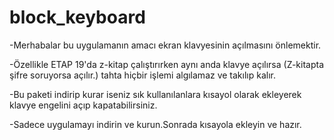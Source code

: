 # block_keyboard

-Merhabalar bu uygulamanın amacı ekran klavyesinin açılmasını önlemektir.

-Özellikle ETAP 19'da z-kitap çalıştırırken aynı anda klavye açılırsa (Z-kitapta şifre soruyorsa açılır.) tahta hiçbir işlemi algılamaz ve takılıp kalır.

-Bu paketi indirip kurar iseniz sık kullanılanlara kısayol olarak ekleyerek klavye engelini açıp kapatabilirsiniz.

-Sadece uygulamayı indirin ve kurun.Sonrada kısayola ekleyin ve hazır.


